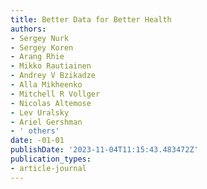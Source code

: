 ```yaml
---
title: Better Data for Better Health
authors:
- Sergey Nurk
- Sergey Koren
- Arang Rhie
- Mikko Rautiainen
- Andrey V Bzikadze
- Alla Mikheenko
- Mitchell R Vollger
- Nicolas Altemose
- Lev Uralsky
- Ariel Gershman
- ' others'
date: -01-01
publishDate: '2023-11-04T11:15:43.483472Z'
publication_types:
- article-journal
---
```

